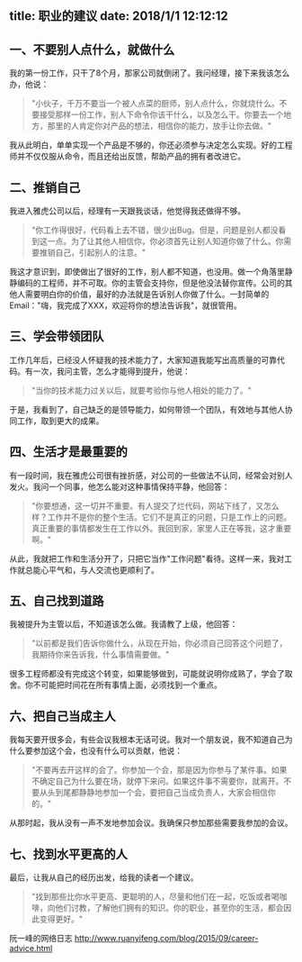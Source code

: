 title: 职业的建议
date: 2018/1/1 12:12:12
---
## 一、不要别人点什么，就做什么

我的第一份工作，只干了8个月，那家公司就倒闭了。我问经理，接下来我该怎么办，他说：

> "小伙子，千万不要当一个被人点菜的厨师，别人点什么，你就烧什么。不要接受那样一份工作，别人下命令你该干什么，以及怎么干。你要去一个地方，那里的人肯定你对产品的想法，相信你的能力，放手让你去做。"

我从此明白，单单实现一个产品是不够的，你还必须参与决定怎么实现。好的工程师并不仅仅服从命令，而且还给出反馈，帮助产品的拥有者改进它。

## 二、推销自己

我进入雅虎公司以后，经理有一天跟我谈话，他觉得我还做得不够。

> "你工作得很好，代码看上去不错，很少出Bug。但是，问题是别人都没看到这一点。为了让其他人相信你，你必须首先让别人知道你做了什么。你需要推销自己，引起别人的注意。"

我这才意识到，即使做出了很好的工作，别人都不知道，也没用。做一个角落里静静编码的工程师，并不可取。你的主管会支持你，但是他没法替你宣传。公司的其他人需要明白你的价值，最好的办法就是告诉别人你做了什么。一封简单的Email："嗨，我完成了XXX，欢迎将你的想法告诉我"，就很管用。

## 三、学会带领团队

工作几年后，已经没人怀疑我的技术能力了，大家知道我能写出高质量的可靠代码。有一次，我问主管，怎么才能得到提升，他说：

> "当你的技术能力过关以后，就要考验你与他人相处的能力了。"

于是，我看到了，自己缺乏的是领导能力，如何带领一个团队，有效地与其他人协同工作，取到更大的成果。

## 四、生活才是最重要的

有一段时间，我在雅虎公司很有挫折感，对公司的一些做法不认同，经常会对别人发火。我问一个同事，他怎么能对这种事情保持平静，他回答：

> "你要想通，这一切并不重要。有人提交了烂代码，网站下线了，又怎么样？工作并不是你的整个生活。它们不是真正的问题，只是工作上的问题。真正重要的事情都发生在工作以外。我回到家，家里人正在等我，这才重要啊。"

从此，我就把工作和生活分开了，只把它当作"工作问题"看待。这样一来，我对工作就总能心平气和，与人交流也更顺利了。

## 五、自己找到道路

我被提升为主管以后，不知道该怎么做。我请教了上级，他回答：

> "以前都是我们告诉你做什么，从现在开始，你必须自己回答这个问题了，我期待你来告诉我，什么事情需要做。"

很多工程师都没有完成这个转变，如果能够做到，可能就说明你成熟了，学会了取舍。你不可能把时间花在所有事情上面，必须找到一个重点。

## 六、把自己当成主人

我每天要开很多会，有些会议我根本无话可说。我对一个朋友说，我不知道自己为什么要参加这个会，也没有什么可以贡献，他说：

> "不要再去开这样的会了。你参加一个会，那是因为你参与了某件事。如果不确定自己为什么要在场，就停下来问。如果这件事不需要你，就离开。不要从头到尾都静静地参加一个会，要把自己当成负责人，大家会相信你的。"

从那时起，我从没有一声不发地参加会议。我确保只参加那些需要我参加的会议。

## 七、找到水平更高的人

最后，让我从自己的经历出发，给我的读者一个建议。

> "找到那些比你水平更高、更聪明的人，尽量和他们在一起，吃饭或者喝咖啡，向他们讨教，了解他们拥有的知识。你的职业，甚至你的生活，都会因此变得更好。"

  
阮一峰的网络日志  http://www.ruanyifeng.com/blog/2015/09/career-advice.html

